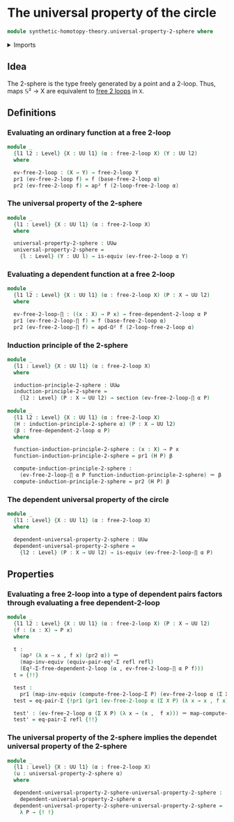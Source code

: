 # The universal property of the circle

```agda
module synthetic-homotopy-theory.universal-property-2-sphere where
```

<details><summary>Imports</summary>

```agda
open import foundation.action-on-identifications-dependent-functions
open import foundation.action-on-higher-identifications-functions
open import foundation.action-on-identifications-functions
open import foundation.constant-type-families
open import foundation.contractible-maps
open import foundation.contractible-types
open import foundation.dependent-identifications
open import foundation.dependent-pair-types
open import foundation.equality-dependent-pair-types
open import foundation.equivalences
open import foundation.fibers-of-maps
open import foundation.function-extensionality
open import foundation.function-types
open import foundation.functoriality-dependent-pair-types
open import foundation.homotopies
open import foundation.identity-types
open import foundation.propositions
open import foundation.sections
open import foundation.transport-along-identifications
open import foundation.universe-levels

open import synthetic-homotopy-theory.dependent-2-loops
open import synthetic-homotopy-theory.free-2-loops
```

</details>

## Idea

The 2-sphere is the type freely generated by a point and a 2-loop.
Thus, maps 𝕊² → X are equivalent to [free 2 loops](synthetic-homotopy-theory.free-2-loop.md) in `X`.

## Definitions

### Evaluating an ordinary function at a free 2-loop

```agda
module _
  {l1 l2 : Level} {X : UU l1} (α : free-2-loop X) (Y : UU l2)
  where

  ev-free-2-loop : (X → Y) → free-2-loop Y
  pr1 (ev-free-2-loop f) = f (base-free-2-loop α)
  pr2 (ev-free-2-loop f) = ap² f (2-loop-free-2-loop α)
```

### The universal property of the 2-sphere

```agda
module _
  {l1 : Level} {X : UU l1} (α : free-2-loop X)
  where

  universal-property-2-sphere : UUω
  universal-property-2-sphere =
    {l : Level} (Y : UU l) → is-equiv (ev-free-2-loop α Y)
```

### Evaluating a dependent function at a free 2-loop

```agda
module _
  {l1 l2 : Level} {X : UU l1} (α : free-2-loop X) (P : X → UU l2)
  where

  ev-free-2-loop-∏ : ((x : X) → P x) → free-dependent-2-loop α P
  pr1 (ev-free-2-loop-∏ f) = f (base-free-2-loop α)
  pr2 (ev-free-2-loop-∏ f) = apd-Ω² f (2-loop-free-2-loop α)
```

### Induction principle of the 2-sphere

```agda
module _
  {l1 : Level} {X : UU l1} (α : free-2-loop X)
  where

  induction-principle-2-sphere : UUω
  induction-principle-2-sphere =
    {l2 : Level} (P : X → UU l2) → section (ev-free-2-loop-∏ α P)
    
module _
  {l1 l2 : Level} {X : UU l1} (α : free-2-loop X)
  (H : induction-principle-2-sphere α) (P : X → UU l2)
  (β : free-dependent-2-loop α P)
  where

  function-induction-principle-2-sphere : (x : X) → P x
  function-induction-principle-2-sphere = pr1 (H P) β

  compute-induction-principle-2-sphere :
    (ev-free-2-loop-∏ α P function-induction-principle-2-sphere) ＝ β
  compute-induction-principle-2-sphere = pr2 (H P) β
```

### The dependent universal property of the circle

```agda
module _
  {l1 : Level} {X : UU l1} (α : free-2-loop X)
  where

  dependent-universal-property-2-sphere : UUω
  dependent-universal-property-2-sphere =
    {l2 : Level} (P : X → UU l2) → is-equiv (ev-free-2-loop-∏ α P)
```

## Properties

### Evaluating a free 2-loop into a type of dependent pairs factors through evaluating a free dependent-2-loop

```agda
module _
  {l1 l2 : Level} {X : UU l1} (α : free-2-loop X) (P : X → UU l2)
  (f : (x : X) → P x)
  where

  t :
    (ap² (λ x → x , f x) (pr2 α)) ＝ 
    (map-inv-equiv (equiv-pair-eq²-Σ refl refl)
    (Eq²-Σ-free-dependent-2-loop (α , ev-free-2-loop-∏ α P f)))
  t = {!!}

  test :
    pr1 (map-inv-equiv (compute-free-2-loop-Σ P) (ev-free-2-loop α (Σ X P) (λ x → (x ,  f x)))) ＝ α
  test = eq-pair-Σ {!pr1 (pr1 (ev-free-2-loop α (Σ X P) (λ x → x , f x)))!} {!!}

  test' : (ev-free-2-loop α (Σ X P) (λ x → (x ,  f x))) ＝ map-compute-free-2-loop-Σ (α , (ev-free-2-loop-∏ α P f))
  test' = eq-pair-Σ refl {!!}
```

### The universal property of the 2-sphere implies the dependet universal property of the 2-sphere

```agda
module _
  {l1 : Level} {X : UU l1} (α : free-2-loop X)
  (u : universal-property-2-sphere α)
  where

  dependent-universal-property-2-sphere-universal-property-2-sphere :
    dependent-universal-property-2-sphere α
  dependent-universal-property-2-sphere-universal-property-2-sphere =
    λ P → {! !}

```

